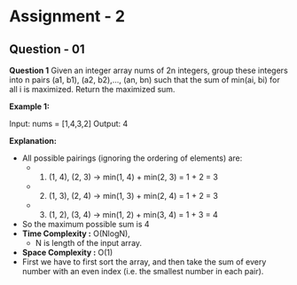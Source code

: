 # Assignment - 2
## Question - 01

**Question 1**
Given an integer array nums of 2n integers, group these integers into n pairs (a1, b1), (a2, b2),..., (an, bn) such that the sum of min(ai, bi) for all i is maximized. Return the maximized sum.

**Example 1:**

Input: nums = [1,4,3,2]
Output: 4

**Explanation:** 
- All possible pairings (ignoring the ordering of elements) are:
    - 1. (1, 4), (2, 3) -> min(1, 4) + min(2, 3) = 1 + 2 = 3
    - 2. (1, 3), (2, 4) -> min(1, 3) + min(2, 4) = 1 + 2 = 3
    - 3. (1, 2), (3, 4) -> min(1, 2) + min(3, 4) = 1 + 3 = 4
- So the maximum possible sum is 4
- **Time Complexity :** O(NlogN),
    - N is length of the input array.
- **Space Complexity :** O(1)
- First we have to first sort the array, and then take the sum of every number with an even index (i.e. the smallest number in each pair).



